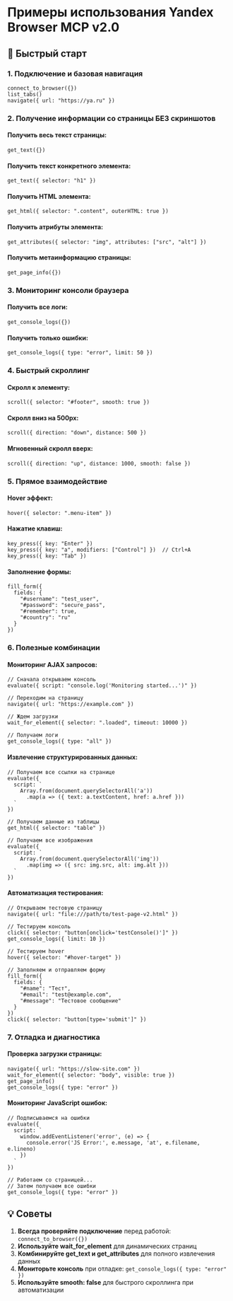 # Примеры использования Yandex Browser MCP v2.0

## 🚀 Быстрый старт

### 1. Подключение и базовая навигация
```
connect_to_browser({})
list_tabs()
navigate({ url: "https://ya.ru" })
```

### 2. Получение информации со страницы БЕЗ скриншотов

#### Получить весь текст страницы:
```
get_text({})
```

#### Получить текст конкретного элемента:
```
get_text({ selector: "h1" })
```

#### Получить HTML элемента:
```
get_html({ selector: ".content", outerHTML: true })
```

#### Получить атрибуты элемента:
```
get_attributes({ selector: "img", attributes: ["src", "alt"] })
```

#### Получить метаинформацию страницы:
```
get_page_info({})
```

### 3. Мониторинг консоли браузера

#### Получить все логи:
```
get_console_logs({})
```

#### Получить только ошибки:
```
get_console_logs({ type: "error", limit: 50 })
```
### 4. Быстрый скроллинг

#### Скролл к элементу:
```
scroll({ selector: "#footer", smooth: true })
```

#### Скролл вниз на 500px:
```
scroll({ direction: "down", distance: 500 })
```

#### Мгновенный скролл вверх:
```
scroll({ direction: "up", distance: 1000, smooth: false })
```

### 5. Прямое взаимодействие

#### Hover эффект:
```
hover({ selector: ".menu-item" })
```

#### Нажатие клавиш:
```
key_press({ key: "Enter" })
key_press({ key: "a", modifiers: ["Control"] })  // Ctrl+A
key_press({ key: "Tab" })
```

#### Заполнение формы:
```
fill_form({
  fields: {
    "#username": "test_user",
    "#password": "secure_pass",
    "#remember": true,
    "#country": "ru"
  }
})
```

### 6. Полезные комбинации

#### Мониторинг AJAX запросов:
```
// Сначала открываем консоль
evaluate({ script: "console.log('Monitoring started...')" })

// Переходим на страницу
navigate({ url: "https://example.com" })

// Ждем загрузки
wait_for_element({ selector: ".loaded", timeout: 10000 })

// Получаем логи
get_console_logs({ type: "all" })
```
#### Извлечение структурированных данных:
```
// Получаем все ссылки на странице
evaluate({ 
  script: `
    Array.from(document.querySelectorAll('a'))
      .map(a => ({ text: a.textContent, href: a.href }))
  `
})

// Получаем данные из таблицы
get_html({ selector: "table" })

// Получаем все изображения
evaluate({
  script: `
    Array.from(document.querySelectorAll('img'))
      .map(img => ({ src: img.src, alt: img.alt }))
  `
})
```

#### Автоматизация тестирования:
```
// Открываем тестовую страницу
navigate({ url: "file:///path/to/test-page-v2.html" })

// Тестируем консоль
click({ selector: "button[onclick='testConsole()']" })
get_console_logs({ limit: 10 })

// Тестируем hover
hover({ selector: "#hover-target" })

// Заполняем и отправляем форму
fill_form({
  fields: {
    "#name": "Тест",
    "#email": "test@example.com",
    "#message": "Тестовое сообщение"
  }
})
click({ selector: "button[type='submit']" })
```

### 7. Отладка и диагностика

#### Проверка загрузки страницы:
```
navigate({ url: "https://slow-site.com" })
wait_for_element({ selector: "body", visible: true })
get_page_info()
get_console_logs({ type: "error" })
```

#### Мониторинг JavaScript ошибок:
```
// Подписываемся на ошибки
evaluate({ 
  script: `
    window.addEventListener('error', (e) => {
      console.error('JS Error:', e.message, 'at', e.filename, e.lineno)
    })
  `
})

// Работаем со страницей...
// Затем получаем все ошибки
get_console_logs({ type: "error" })
```

## 💡 Советы

1. **Всегда проверяйте подключение** перед работой: `connect_to_browser({})`
2. **Используйте wait_for_element** для динамических страниц
3. **Комбинируйте get_text и get_attributes** для полного извлечения данных
4. **Мониторьте консоль** при отладке: `get_console_logs({ type: "error" })`
5. **Используйте smooth: false** для быстрого скроллинга при автоматизации
